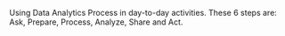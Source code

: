 Using Data Analytics Process in day-to-day activities. 
These 6 steps are: Ask, Prepare, Process, Analyze, Share and Act.
